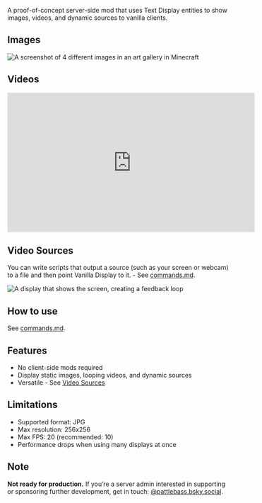 A proof-of-concept server-side mod that uses Text Display entities to show images, videos, and dynamic sources to vanilla clients.

## Images

![A screenshot of 4 different images in an art gallery in Minecraft](https://cdn.modrinth.com/data/cached_images/283a556bc62d50663f5db709a8a24ec8827dbba6.jpeg)

## Videos

<iframe width="560" height="315" src="https://www.youtube-nocookie.com/embed/Y5YCB_IogE8" title="YouTube video player" frameborder="0" allow="accelerometer; autoplay; clipboard-write; encrypted-media; gyroscope; picture-in-picture; web-share" allowfullscreen></iframe>

## Video Sources

You can write scripts that output a source (such as your screen or webcam) to a file and then point Vanilla Display to it. - See [commands.md](https://github.com/pattlebass/VanillaDisplay/docs/commands.md).

![A display that shows the screen, creating a feedback loop](https://cdn.modrinth.com/data/cached_images/81414c68d2c4eb8e80b0bc742122244e5acb64cc.jpeg)

## How to use

See [commands.md](https://github.com/pattlebass/VanillaDisplay/docs/commands.md).

## Features

- No client-side mods required
- Display static images, looping videos, and dynamic sources
- Versatile - See [Video Sources](#Video-Sources)

## Limitations

- Supported format: JPG
- Max resolution: 256x256
- Max FPS: 20 (recommended: 10)
- Performance drops when using many displays at once

## Note

**Not ready for production.** If you’re a server admin interested in supporting or sponsoring further development, get in touch: [@pattlebass.bsky.social](https://bsky.app/profile/pattlebass.bsky.social).
